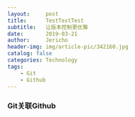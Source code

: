 ```yaml
---
layout:     post
title:      TestTestTest
subtitle:   让版本控制更优雅
date:       2019-03-21
author:     Jericho
header-img: img/article-pic/342160.jpg
catalog: false
categories: Technology
tags:
    - Git
    - Github
---
```

### Git关联Github